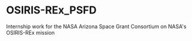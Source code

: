 # OSIRIS-REx_PSFD
Internship work for the NASA Arizona Space Grant Consortium on NASA's OSIRIS-REx mission
